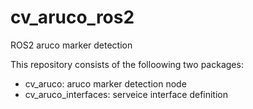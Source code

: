 # cv_aruco_ros2
ROS2 aruco marker detection

This repository consists of the folloowing two packages:
  - cv_aruco: aruco marker detection node
  - cv_aruco_interfaces: serveice interface definition
